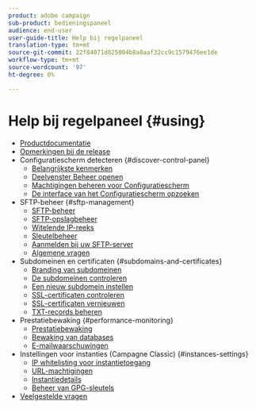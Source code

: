 ```yaml
---
product: adobe campaign
sub-product: bedieningspaneel
audience: end-user
user-guide-title: Help bij regelpaneel
translation-type: tm+mt
source-git-commit: 22f84071d825004b8a8aaf32cc9c1579476ee1de
workflow-type: tm+mt
source-wordcount: '97'
ht-degree: 0%

---
```



# Help bij regelpaneel {#using}

+ [Productdocumentatie](control-panel-home.md)
+ [Opmerkingen bij de release](release-notes.md)
+ Configuratiescherm detecteren {#discover-control-panel}
   + [Belangrijkste kenmerken](discover/using/key-features.md)
   + [Deelvenster Beheer openen](discover/using/accessing-control-panel.md)
   + [Machtigingen beheren voor Configuratiescherm](discover/using/managing-permissions.md)
   + [De interface van het Configuratiescherm opzoeken](discover/using/discovering-the-interface.md)
+ SFTP-beheer {#sftp-management}
   + [SFTP-beheer](sftp/using/about-sftp-management.md)
   + [SFTP-opslagbeheer](sftp/using/sftp-storage-management.md)
   + [Witelende IP-reeks](sftp/using/ip-range-whitelisting.md)
   + [Sleutelbeheer](sftp/using/key-management.md)
   + [Aanmelden bij uw SFTP-server](sftp/using/logging-into-sftp-server.md)
   + [Algemene vragen](sftp/using/common-questions.md)
+ Subdomeinen en certificaten {#subdomains-and-certificates}
   + [Branding van subdomeinen](subdomains-certificates/using/subdomains-branding.md)
   + [De subdomeinen controleren](subdomains-certificates/using/monitoring-subdomains.md)
   + [Een nieuw subdomein instellen](subdomains-certificates/using/setting-up-new-subdomain.md)
   + [SSL-certificaten controleren](subdomains-certificates/using/monitoring-ssl-certificates.md)
   + [SSL-certificaten vernieuwen](subdomains-certificates/using/renewing-subdomain-certificate.md)
   + [TXT-records beheren](subdomains-certificates/using/managing-txt-records.md)
+ Prestatiebewaking {#performance-monitoring}
   + [Prestatiebewaking](performance-monitoring/using/about-performance-monitoring.md)
   + [Bewaking van databases](performance-monitoring/using/database-monitoring.md)
   + [E-mailwaarschuwingen](performance-monitoring/using/email-alerting.md)
+ Instellingen voor instanties (Campagne Classic) {#instances-settings}
   + [IP whitelisting voor instantietoegang](instances-settings/using/ip-whitelisting-instance-access.md)
   + [URL-machtigingen](instances-settings/using/url-permissions.md)
   + [Instantiedetails](instances-settings/using/instance-details.md)
   + [Beheer van GPG-sleutels](instances-settings/using/gpg-keys-management.md)
+ [Veelgestelde vragen](faq.md)
